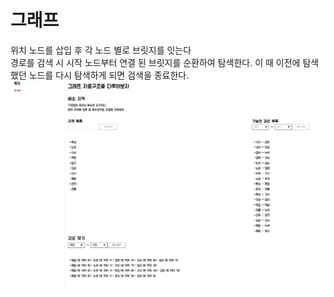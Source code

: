 # 그래프

위치 노드를 삽입 후 각 노드 별로 브릿지를 잇는다 <br/> 
경로를 검색 시 시작 노드부터 연결 된 브릿지를 순환하여 탐색한다. 이 때 이전에 탐색했던 노드를 다시 탐색하게 되면 검색을 종료한다.
<br/>
![캡처](../../static/images/graph_page.png)



